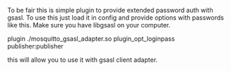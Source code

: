 To be fair this is simple plugin to provide extended password auth with gsasl.
To use this just load it in config and provide options with passwords like this.
Make sure you have libgsasl on your computer.

plugin ./mosquitto_gsasl_adapter.so
plugin_opt_loginpass publisher:publisher

this will allow you to use it with gsasl client adapter.